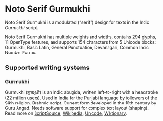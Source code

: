 
# Noto Serif Gurmukhi

Noto Serif Gurmukhi is a modulated (“serif”) design for texts in the Indic _Gurmukhi_ script. 

Noto Serif Gurmukhi has multiple weights and widths, contains 294 glyphs, 11 OpenType features, and supports 154 characters from 5 Unicode blocks: Gurmukhi, Basic Latin, General Punctuation, Devanagari, Common Indic Number Forms.


## Supported writing systems


### Gurmukhi

Gurmukhi (ਗੁਰਮੁਖੀ) is an Indic abugida, written left-to-right with a headstroke (22 million users). Used in India for the Punjabi language by followers of the Sikh religion. Brahmic script. Current form developed in the 16th century by Guru Angad. Needs software support for complex text layout (shaping). Read more on [ScriptSource](https://scriptsource.org/scr/Guru), [Wikipedia](https://en.wikipedia.org/wiki/ISO_15924:Guru), [Unicode](https://www.unicode.org/versions/Unicode13.0.0/ch12.pdf#G668388), [Wiktionary](https://en.wiktionary.org/wiki/Category:Gurmukhi_script).

